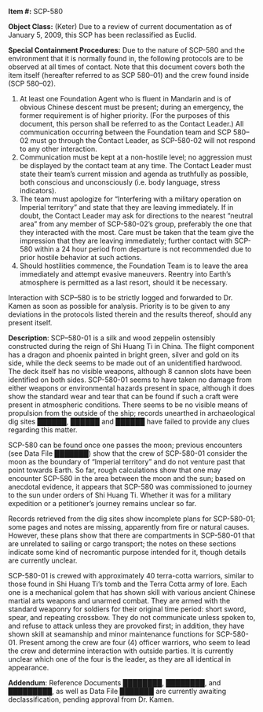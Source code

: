 **Item #:** SCP-580

**Object Class:** (Keter) Due to a review of current documentation as of January 5, 2009, this SCP has been reclassified as Euclid.

**Special Containment Procedures:** Due to the nature of SCP-580 and the environment that it is normally found in, the following protocols are to be observed at all times of contact. Note that this document covers both the item itself (hereafter referred to as SCP 580–01) and the crew found inside (SCP 580–02).

1.  At least one Foundation Agent who is fluent in Mandarin and is of obvious Chinese descent must be present; during an emergency, the former requirement is of higher priority. (For the purposes of this document, this person shall be referred to as the Contact Leader.) All communication occurring between the Foundation team and SCP 580–02 must go through the Contact Leader, as SCP-580-02 will not respond to any other interaction.
2.  Communication must be kept at a non-hostile level; no aggression must be displayed by the contact team at any time. The Contact Leader must state their team’s current mission and agenda as truthfully as possible, both conscious and unconsciously (i.e. body language, stress indicators).
3.  The team must apologize for “Interfering with a military operation on Imperial territory” and state that they are leaving immediately. If in doubt, the Contact Leader may ask for directions to the nearest “neutral area” from any member of SCP-580-02’s group, preferably the one that they interacted with the most. Care must be taken that the team give the impression that they are leaving immediately; further contact with SCP-580 within a 24 hour period from departure is not recommended due to prior hostile behavior at such actions.
4.  Should hostilities commence, the Foundation Team is to leave the area immediately and attempt evasive maneuvers. Reentry into Earth’s atmosphere is permitted as a last resort, should it be necessary.

Interaction with SCP–580 is to be strictly logged and forwarded to Dr. Kamen as soon as possible for analysis. Priority is to be given to any deviations in the protocols listed therein and the results thereof, should any present itself.

**Description**: SCP–580-01 is a silk and wood zeppelin ostensibly constructed during the reign of Shi Huang Ti in China. The flight component has a dragon and phoenix painted in bright green, silver and gold on its side, while the deck seems to be made out of an unidentified hardwood. The deck itself has no visible weapons, although 8 cannon slots have been identified on both sides. SCP-580-01 seems to have taken no damage from either weapons or environmental hazards present in space, although it does show the standard wear and tear that can be found if such a craft were present in atmospheric conditions. There seems to be no visible means of propulsion from the outside of the ship; records unearthed in archaeological dig sites ██████, ██████ and ██████ have failed to provide any clues regarding this matter.

SCP-580 can be found once one passes the moon; previous encounters (see Data File ███████) show that the crew of SCP-580-01 consider the moon as the boundary of “Imperial territory” and do not venture past that point towards Earth. So far, rough calculations show that one may encounter SCP-580 in the area between the moon and the sun; based on anecdotal evidence, it appears that SCP-580 was commissioned to journey to the sun under orders of Shi Huang Ti. Whether it was for a military expedition or a petitioner’s journey remains unclear so far.

Records retrieved from the dig sites show incomplete plans for SCP-580-01; some pages and notes are missing, apparently from fire or natural causes. However, these plans show that there are compartments in SCP-580-01 that are unrelated to sailing or cargo transport; the notes on these sections indicate some kind of necromantic purpose intended for it, though details are currently unclear.

SCP-580-01 is crewed with approximately 40 terra-cotta warriors, similar to those found in Shi Huang Ti’s tomb and the Terra Cotta army of lore. Each one is a mechanical golem that has shown skill with various ancient Chinese martial arts weapons and unarmed combat. They are armed with the standard weaponry for soldiers for their original time period: short sword, spear, and repeating crossbow. They do not communicate unless spoken to, and refuse to attack unless they are provoked first; in addition, they have shown skill at seamanship and minor maintenance functions for SCP-580-01. Present among the crew are four (4) officer warriors, who seem to lead the crew and determine interaction with outside parties. It is currently unclear which one of the four is the leader, as they are all identical in appearance.

**Addendum**: Reference Documents ████████, ████████, and █████████, as well as Data File ███████ are currently awaiting declassification, pending approval from Dr. Kamen.